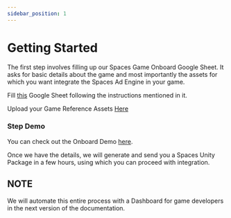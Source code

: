 ```yaml
---
sidebar_position: 1
---
```


# Getting Started

  The first step involves filling up our Spaces Game Onboard Google Sheet. It asks for basic details about the game and most importantly the assets for which you want integrate the Spaces Ad Engine in your game.

  Fill [this](https://docs.google.com/spreadsheets/d/1BIFysDzRIVkc9gkF101HJG3zOa4xh1mzM5jihQzdcv0/edit?usp=sharing) Google Sheet following the instructions mentioned in it.

  Upload your Game Reference Assets [Here](https://forms.gle/JFr45Np13aYzwJwz6)

### Step Demo
You can check out the Onboard Demo [here](https://drive.google.com/file/d/1XJ35uNioYIG1OY2wtQm0fTT8shOE6zUO/view?usp=sharing).


Once we have the details, we will generate and send you a Spaces Unity Package in a few hours, using which you can proceed with integration. 

<!-- You can Reach out to us [here](/docs/reachout-to-us/reach-us.md). -->



## NOTE
We will automate this entire process with a Dashboard for game developers in the next version of the documentation. 

